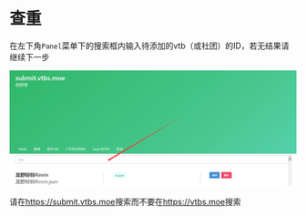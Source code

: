 # 查重

在左下角`Panel`菜单下的搜索框内输入待添加的vtb（或社团）的ID，若无结果请继续下一步

![image](../assets/search.png)

请在<https://submit.vtbs.moe>搜索而不要在<https://vtbs.moe>搜索